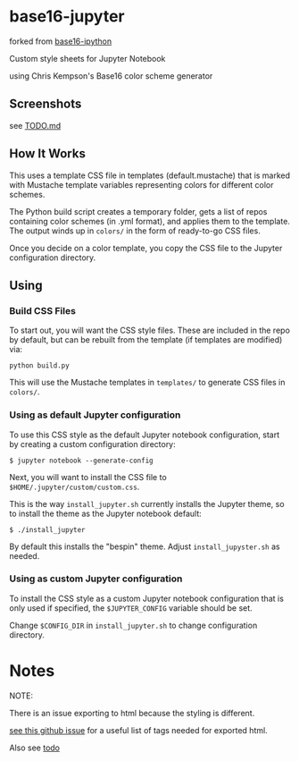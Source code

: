 # base16-jupyter

forked from [base16-ipython](#)

Custom style sheets for Jupyter Notebook 

using Chris Kempson's Base16 color scheme generator

## Screenshots

see [TODO.md](/TODO.md)

## How It Works

This uses a template CSS file in templates (default.mustache) that is 
marked with Mustache template variables representing colors for 
different color schemes.

The Python build script creates a temporary folder, gets a list of repos 
containing color schemes (in .yml format), and applies them to the template.
The output winds up in `colors/` in the form of ready-to-go CSS files.

Once you decide on a color template, you copy the CSS file to the Jupyter
configuration directory.

## Using 

### Build CSS Files

To start out, you will want the CSS style files.
These are included in the repo by default, but can be 
rebuilt from the template (if templates are modified) via:

```
python build.py
```

This will use the Mustache templates in `templates/` 
to generate CSS files in `colors/`.

### Using as default Jupyter configuration

To use this CSS style as the default Jupyter notebook configuration,
start by creating a custom configuration directory:

```
$ jupyter notebook --generate-config
```

Next, you will want to install the CSS file to `$HOME/.jupyter/custom/custom.css`.

This is the way `install_jupyter.sh` currently installs the Jupyter theme,
so to install the theme as the Jupyter notebook default:

```
$ ./install_jupyter
```

By default this installs the "bespin" theme. Adjust `install_jupyster.sh` as needed.

### Using as custom Jupyter configuration

To install the CSS style as a custom Jupyter notebook configuration
that is only used if specified, the `$JUPYTER_CONFIG` variable
should be set.

Change `$CONFIG_DIR` in `install_jupyter.sh` to change 
configuration directory.


# Notes

NOTE:

There is an issue exporting to html because the styling is different.

[see this github issue](https://github.com/jupyter/nbconvert/issues/447#issuecomment-270766965)
for a useful list of tags needed for exported html.

Also see [todo](/TODO.md)
